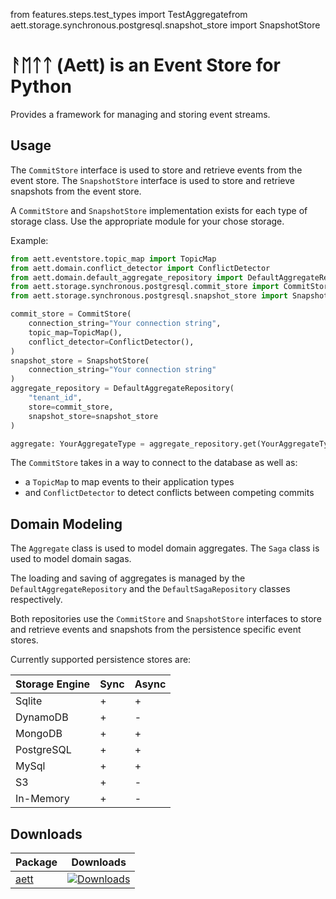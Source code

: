 from features.steps.test_types import TestAggregatefrom aett.storage.synchronous.postgresql.snapshot_store import SnapshotStore

# ᚨᛖᛏᛏ (Aett) is an Event Store for Python

Provides a framework for managing and storing event streams.

## Usage

The `CommitStore` interface is used to store and retrieve events from the event store.
The `SnapshotStore` interface is used to store and retrieve snapshots from the event store.

A `CommitStore` and `SnapshotStore` implementation exists for each type of storage class. Use the appropriate module
for your chose storage.

Example:

```python
from aett.eventstore.topic_map import TopicMap
from aett.domain.conflict_detector import ConflictDetector
from aett.domain.default_aggregate_repository import DefaultAggregateRepository
from aett.storage.synchronous.postgresql.commit_store import CommitStore
from aett.storage.synchronous.postgresql.snapshot_store import SnapshotStore

commit_store = CommitStore(
    connection_string="Your connection string",
    topic_map=TopicMap(),
    conflict_detector=ConflictDetector(),
)
snapshot_store = SnapshotStore(
    connection_string="Your connection string"
)
aggregate_repository = DefaultAggregateRepository(
    "tenant_id",
    store=commit_store,
    snapshot_store=snapshot_store
)

aggregate: YourAggregateType = aggregate_repository.get(YourAggregateType, "stream_id")
```

The `CommitStore` takes in a way to connect to the database as well as:

- a `TopicMap` to map events to their application types
- and  `ConflictDetector` to detect conflicts between competing commits

## Domain Modeling

The `Aggregate` class is used to model domain aggregates. The `Saga` class is used to model domain sagas.

The loading and saving of aggregates is managed by the `DefaultAggregateRepository` and the `DefaultSagaRepository`
classes respectively.

Both repositories use the `CommitStore` and `SnapshotStore` interfaces to store and retrieve events and snapshots from
the persistence specific event stores.

Currently supported persistence stores are:

| Storage Engine | Sync | Async |
|:---------------|------|-------|
| Sqlite         | +    | +     |
| DynamoDB       | +    | -     |
| MongoDB        | +    | +     |
| PostgreSQL     | +    | +     |
| MySql          | +    | +     |
| S3             | +    | -     |
| In-Memory      | +    | -     |

## Downloads

| Package                               | Downloads                                                                           |
|---------------------------------------|-------------------------------------------------------------------------------------|
| [aett](https://pypi.org/project/aett/) | [![Downloads](https://static.pepy.tech/badge/aett)](https://pepy.tech/project/aett) |

